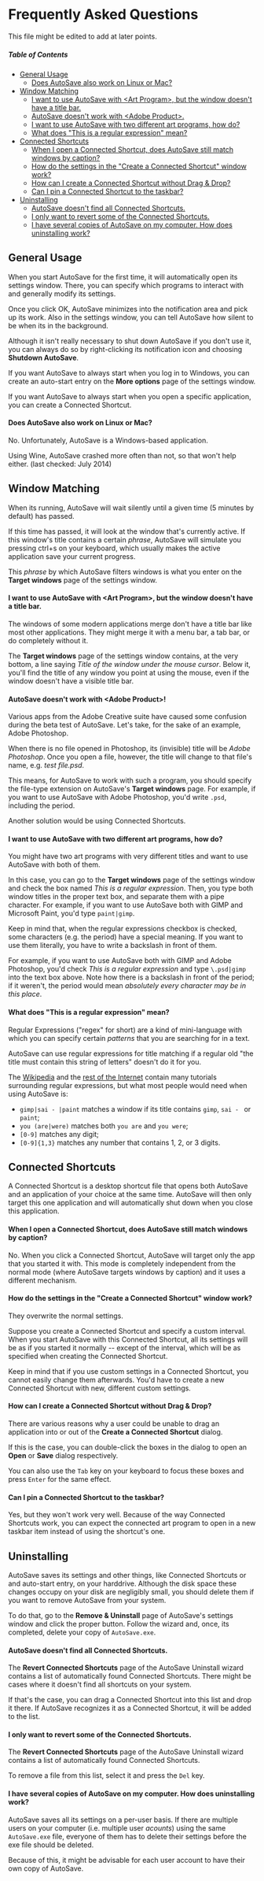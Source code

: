 # Frequently Asked Questions

This file might be edited to add at later points.

##### Table of Contents

* [General Usage](#general-usage)
  * [Does AutoSave also work on Linux or Mac?](#does-autosave-also-work-on-linux-or-mac)
* [Window Matching](#window-matching)
  * [I want to use AutoSave with &lt;Art Program&gt;, but the window doesn't have a title bar.](#i-want-to-use-autosave-with-art-program-but-the-window-doesnt-have-a-title-bar)
  * [AutoSave doesn't work with &lt;Adobe Product&gt;.](#autosave-doesnt-work-with-adobe-product)
  * [I want to use AutoSave with two different art programs, how do?](#i-want-to-use-autosave-with-two-different-art-programs-how-do)
  * [What does "This is a regular expression" mean?](#what-does-this-is-a-regular-expression-mean)
* [Connected Shortcuts](#connected-shortcuts)
  * [When I open a Connected Shortcut, does AutoSave still match windows by caption?](#when-i-open-a-connected-shortcut-does-autosave-still-match-windows-by-caption)
  * [How do the settings in the "Create a Connected Shortcut" window work?](#how-do-the-settings-in-the-create-a-connected-shortcut-window-work)
  * [How can I create a Connected Shortcut without Drag & Drop?](#how-can-i-create-a-connected-shortcut-without-drag--drop)
  * [Can I pin a Connected Shortcut to the taskbar?](#can-i-pin-a-connected-shortcut-to-the-taskbar)
* [Uninstalling](#uninstalling)
  * [AutoSave doesn't find all Connected Shortcuts.](#autosave-doesnt-find-all-connected-shortcuts)
  * [I only want to revert some of the Connected Shortcuts.](#i-only-want-to-revert-some-of-the-connected-shortcuts)
  * [I have several copies of AutoSave on my computer. How does uninstalling work?](#i-have-several-copies-of-autosave-on-my-computer-how-does-uninstalling-work)


## General Usage

When you start AutoSave for the first time, it will automatically open its
settings window. There, you can specify which programs to interact with and
generally modify its settings.

Once you click OK, AutoSave minimizes into the notification area and pick up
its work.
Also in the settings window, you can tell AutoSave how silent to be when its
in the background.

Although it isn't really necessary to shut down AutoSave if you don't use it,
you can always do so by right-clicking its notification icon and
choosing **Shutdown AutoSave**.

If you want AutoSave to always start when you log in to Windows, you can
create an auto-start entry on the **More options** page of the settings window.

If you want AutoSave to always start when you open a specific application,
you can create a Connected Shortcut.


#### Does AutoSave also work on Linux or Mac?

No. Unfortunately, AutoSave is a Windows-based application.

Using Wine, AutoSave crashed more often than not, so that won't help either.
(last checked: July 2014)



## Window Matching

When its running, AutoSave will wait silently until a given time
(5 minutes by default) has passed.

If this time has passed, it will look at the window that's currently active.
If this window's title contains a certain *phrase*, AutoSave will simulate
you pressing ctrl+s on your keyboard, which usually makes the active application
save your current progress.

This *phrase* by which AutoSave filters windows is what you enter on the
**Target windows** page of the settings window.


#### I want to use AutoSave with &lt;Art Program&gt;, but the window doesn't have a title bar.

The windows of some modern applications merge don't have a title bar like
most other applications. They might merge it with a menu bar, a tab bar,
or do completely without it.

The **Target windows** page of the settings window contains, at the very bottom,
a line saying *Title of the window under the mouse cursor*.
Below it, you'll find the title of any window you point at using the mouse,
even if the window doesn't have a visible title bar.



#### AutoSave doesn't work with &lt;Adobe Product&gt;!

Various apps from the Adobe Creative suite have caused some confusion during
the beta test of AutoSave.
Let's take, for the sake of an example, Adobe Photoshop.

When there is no file opened in Photoshop, its (invisible) title will be
*Adobe Photoshop*.
Once you open a file, however, the title will change to that file's name,
e.g. *test file.psd*.

This means, for AutoSave to work with such a program, you should specify
the file-type extension on AutoSave's **Target windows** page.
For example, if you want to use AutoSave with Adobe Photoshop,
you'd write ``.psd``, including the period.

Another solution would be using Connected Shortcuts.



#### I want to use AutoSave with two different art programs, how do?

You might have two art programs with very different titles and want to
use AutoSave with both of them.

In this case, you can go to the **Target windows** page of the settings window
and check the box named *This is a regular expression*.
Then, you type both window titles in the proper text box, and separate them
with a pipe character.
For example, if you want to use AutoSave both with GIMP and Microsoft Paint,
you'd type ``paint|gimp``.

Keep in mind that, when the regular expressions checkbox is checked, some
characters (e.g. the period) have a special meaning.
If you want to use them literally, you have to write a backslash in front
of them.

For example, if you want to use AutoSave both with GIMP and Adobe Photoshop,
you'd check *This is a regular expression* and type ``\.psd|gimp`` into
the text box above.
Note how there is a backslash in front of the period; if it weren't, the period
would mean *absolutely every character may be in this place*.


#### What does "This is a regular expression" mean?

Regular Expressions ("regex" for short) are a kind of mini-language with which
you can specify certain *patterns* that you are searching for in a text.

AutoSave can use regular expressions for title matching if a regular old
"the title must contain this string of letters" doesn't do it for you.

The [Wikipedia](http://en.wikipedia.org/wiki/Regular_expression#POSIX_basic_and_extended)
and the [rest of the Internet](https://duckduckgo.com/?q=regular+expressions+tutorial)
contain many tutorials surrounding regular expressions, but what most people
would need when using AutoSave is:

* ``gimp|sai - |paint`` matches a window if its title contains ``gimp``, ``sai - `` or ``paint``;
* ``you (are|were)`` matches both ``you are`` and ``you were``;
* ``[0-9]`` matches any digit;
* ``[0-9]{1,3}`` matches any number that contains 1, 2, or 3 digits.



## Connected Shortcuts

A Connected Shortcut is a desktop shortcut file that opens both AutoSave
and an application of your choice at the same time.
AutoSave will then only target this one application and will automatically
shut down when you close this application.

#### When I open a Connected Shortcut, does AutoSave still match windows by caption?

No. When you click a Connected Shortcut, AutoSave will target only the app
that you started it with.
This mode is completely independent from the normal mode (where AutoSave
targets windows by caption) and it uses a different mechanism.


#### How do the settings in the "Create a Connected Shortcut" window work?

They overwrite the normal settings.

Suppose you create a Connected Shortcut and specify a custom interval.
When you start AutoSave with this Connected Shortcut, all its settings will
be as if you started it normally -- except of the interval, which will be as
specified when creating the Connected Shortcut.

Keep in mind that if you use custom settings in a Connected Shortcut, you
cannot easily change them afterwards. You'd have to create a new Connected
Shortcut with new, different custom settings.


#### How can I create a Connected Shortcut without Drag & Drop?

There are various reasons why a user could be unable to drag an application
into or out of the **Create a Connected Shortcut** dialog.

If this is the case, you can double-click the boxes in the dialog to open
an **Open** or **Save** dialog respectively.

You can also use the ``Tab`` key on your keyboard to focus these boxes and
press ``Enter`` for the same effect.


#### Can I pin a Connected Shortcut to the taskbar?

Yes, but they won't work very well.
Because of the way Connected Shortcuts work, you can expect the connected
art program to open in a new taskbar item instead of using the shortcut's one.


## Uninstalling

AutoSave saves its settings and other things, like Connected Shortcuts or
and auto-start entry, on your harddrive.
Although the disk space these changes occupy on your disk are negligibly small,
you should delete them if you want to remove AutoSave from your system.

To do that, go to the **Remove & Uninstall** page of AutoSave's
settings window and click the proper button.
Follow the wizard and, once, its completed, delete your copy of ``AutoSave.exe``.

#### AutoSave doesn't find all Connected Shortcuts.

The **Revert Connected Shortcuts** page of the AutoSave Uninstall wizard
contains a list of automatically found Connected Shortcuts.
There might be cases where it doesn't find all shortcuts on your system.

If that's the case, you can drag a Connected Shortcut into this list and drop
it there.
If AutoSave recognizes it as a Connected Shortcut, it will be added to the list.


#### I only want to revert some of the Connected Shortcuts.

The **Revert Connected Shortcuts** page of the AutoSave Uninstall wizard
contains a list of automatically found Connected Shortcuts.

To remove a file from this list, select it and press the ``Del`` key.


#### I have several copies of AutoSave on my computer. How does uninstalling work?

AutoSave saves all its settings on a per-user basis.
If there are multiple users on your computer (i.e. multiple user *acounts*)
using the same ``AutoSave.exe`` file, everyone of them has to delete their
settings before the exe file should be deleted.

Because of this, it might be advisable for each user account to have their
own copy of AutoSave.
